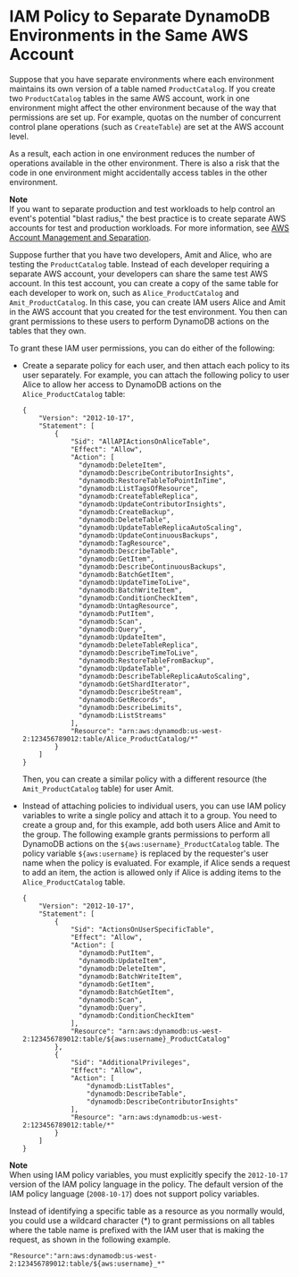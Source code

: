 # IAM Policy to Separate DynamoDB Environments in the Same AWS Account<a name="iam-policy-separate-environments"></a>

Suppose that you have separate environments where each environment maintains its own version of a table named `ProductCatalog`\. If you create two `ProductCatalog` tables in the same AWS account, work in one environment might affect the other environment because of the way that permissions are set up\. For example, quotas on the number of concurrent control plane operations \(such as `CreateTable`\) are set at the AWS account level\.

As a result, each action in one environment reduces the number of operations available in the other environment\. There is also a risk that the code in one environment might accidentally access tables in the other environment\.

**Note**  
If you want to separate production and test workloads to help control an event's potential "blast radius," the best practice is to create separate AWS accounts for test and production workloads\. For more information, see [AWS Account Management and Separation](https://docs.aws.amazon.com/wellarchitected/latest/security-pillar/aws-account-management-and-separation.html)\.

Suppose further that you have two developers, Amit and Alice, who are testing the `ProductCatalog` table\. Instead of each developer requiring a separate AWS account, your developers can share the same test AWS account\. In this test account, you can create a copy of the same table for each developer to work on, such as `Alice_ProductCatalog` and `Amit_ProductCatalog`\. In this case, you can create IAM users Alice and Amit in the AWS account that you created for the test environment\. You then can grant permissions to these users to perform DynamoDB actions on the tables that they own\. 

To grant these IAM user permissions, you can do either of the following:
+ Create a separate policy for each user, and then attach each policy to its user separately\. For example, you can attach the following policy to user Alice to allow her access to DynamoDB actions on the `Alice_ProductCatalog` table: 

  ```
  {
      "Version": "2012-10-17",
      "Statement": [
          {
              "Sid": "AllAPIActionsOnAliceTable",
              "Effect": "Allow",
              "Action": [
                "dynamodb:DeleteItem",
                "dynamodb:DescribeContributorInsights",
                "dynamodb:RestoreTableToPointInTime",
                "dynamodb:ListTagsOfResource",
                "dynamodb:CreateTableReplica",
                "dynamodb:UpdateContributorInsights",
                "dynamodb:CreateBackup",
                "dynamodb:DeleteTable",
                "dynamodb:UpdateTableReplicaAutoScaling",
                "dynamodb:UpdateContinuousBackups",
                "dynamodb:TagResource",
                "dynamodb:DescribeTable",
                "dynamodb:GetItem",
                "dynamodb:DescribeContinuousBackups",
                "dynamodb:BatchGetItem",
                "dynamodb:UpdateTimeToLive",
                "dynamodb:BatchWriteItem",
                "dynamodb:ConditionCheckItem",
                "dynamodb:UntagResource",
                "dynamodb:PutItem",
                "dynamodb:Scan",
                "dynamodb:Query",
                "dynamodb:UpdateItem",
                "dynamodb:DeleteTableReplica",
                "dynamodb:DescribeTimeToLive",
                "dynamodb:RestoreTableFromBackup",
                "dynamodb:UpdateTable",
                "dynamodb:DescribeTableReplicaAutoScaling",
                "dynamodb:GetShardIterator",
                "dynamodb:DescribeStream",
                "dynamodb:GetRecords",
                "dynamodb:DescribeLimits",
                "dynamodb:ListStreams"
              ],
              "Resource": "arn:aws:dynamodb:us-west-2:123456789012:table/Alice_ProductCatalog/*"
          }
      ]
  }
  ```

  Then, you can create a similar policy with a different resource \(the `Amit_ProductCatalog` table\) for user Amit\. 
+ Instead of attaching policies to individual users, you can use IAM policy variables to write a single policy and attach it to a group\. You need to create a group and, for this example, add both users Alice and Amit to the group\. The following example grants permissions to perform all DynamoDB actions on the `${aws:username}_ProductCatalog` table\. The policy variable `${aws:username}` is replaced by the requester's user name when the policy is evaluated\. For example, if Alice sends a request to add an item, the action is allowed only if Alice is adding items to the `Alice_ProductCatalog` table\. 

  ```
  {
      "Version": "2012-10-17",
      "Statement": [
          {
              "Sid": "ActionsOnUserSpecificTable",
              "Effect": "Allow",
              "Action": [
                "dynamodb:PutItem",
                "dynamodb:UpdateItem",
                "dynamodb:DeleteItem",
                "dynamodb:BatchWriteItem",
                "dynamodb:GetItem",
                "dynamodb:BatchGetItem",
                "dynamodb:Scan",
                "dynamodb:Query",
                "dynamodb:ConditionCheckItem"
              ],
              "Resource": "arn:aws:dynamodb:us-west-2:123456789012:table/${aws:username}_ProductCatalog"
          },
          {
              "Sid": "AdditionalPrivileges",
              "Effect": "Allow",
              "Action": [
                  "dynamodb:ListTables",
                  "dynamodb:DescribeTable",
                  "dynamodb:DescribeContributorInsights"
              ],
              "Resource": "arn:aws:dynamodb:us-west-2:123456789012:table/*"
          }
      ]
  }
  ```

**Note**  
When using IAM policy variables, you must explicitly specify the `2012-10-17` version of the IAM policy language in the policy\. The default version of the IAM policy language \(`2008-10-17`\) does not support policy variables\. 

Instead of identifying a specific table as a resource as you normally would, you could use a wildcard character \(\*\) to grant permissions on all tables where the table name is prefixed with the IAM user that is making the request, as shown in the following example\.

```
"Resource":"arn:aws:dynamodb:us-west-2:123456789012:table/${aws:username}_*"
```